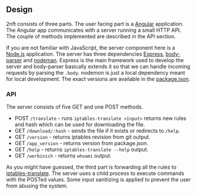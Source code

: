 ## Design

2nft consists of three parts. The user facing part is a [Angular][a]
application. The Angular app communicates with a server running a small HTTP
API. The couple of methods implemented are described in the API section.

If you are not familiar with JavaScript, the server component here is a
[Node.js][n] application. The server has three dependencies [Express][e],
[body-parser][b] and [nodeman][no]. Express is the main framework used to
develop the server and body-parser basically extends it so that we can handle
incoming requests by parsing the `.body`. nodemon is just a local dependency
meant for local development.  The exact versions are available in the
[package.json](https://github.com/alemayhu/2nft/blob/master/package.json).

### API

The server consists of five GET and one POST methods.

- POST `/translate` - runs `iptables-translate <input>` returns new rules and
  hash which can be used for downloading the file.
- GET  `/download/:hash` - sends the file if it exists or redirects to `/help`.
- GET  `/version` - returns iptables revision from git output.
- GET  `/app_version` - returns version from package.json.
- GET  `/help` - returns `iptables-translate --help` output.
- GET  `/werbinich` - returns `whoami` output.

As you might have guessed, the third part is forwarding all the rules to
[iptables-translate][i].  The server uses a child process to execute commands
with the POSTed values. Some input sanitizing is applied to prevent the user
from abusing the system.

[a]: https://angularjs.org/
[e]: https://expressjs.com/ 
[i]: http://git.netfilter.org/iptables/tree/ 
[n]: https://nodejs.org/en/
[b]: https://github.com/expressjs/body-parser
[no]: https://github.com/remy/nodemon
